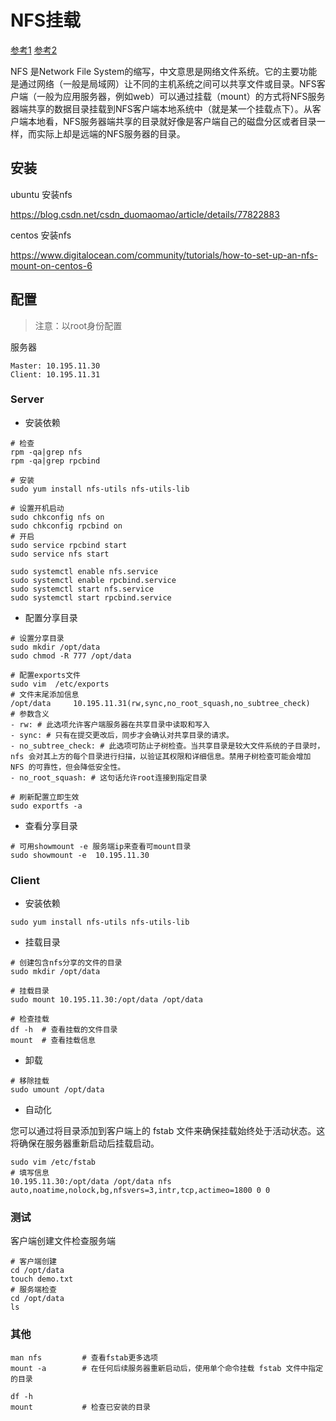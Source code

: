 # NFS挂载

[参考1](https://note.youdao.com/ynoteshare/index.html?id=da360a46ee23b3cd1fe94df586d5692d&type=note&_time=1637914489063)	[参考2](https://www.cnblogs.com/merely/p/10793877.html)

NFS 是Network File System的缩写，中文意思是网络文件系统。它的主要功能是通过网络（一般是局域网）让不同的主机系统之间可以共享文件或目录。NFS客户端（一般为应用服务器，例如web）可以通过挂载（mount）的方式将NFS服务器端共享的数据目录挂载到NFS客户端本地系统中（就是某一个挂载点下）。从客户端本地看，NFS服务器端共享的目录就好像是客户端自己的磁盘分区或者目录一样，而实际上却是远端的NFS服务器的目录。

## 安装

ubuntu 安装nfs

https://blog.csdn.net/csdn_duomaomao/article/details/77822883

centos 安装nfs

https://www.digitalocean.com/community/tutorials/how-to-set-up-an-nfs-mount-on-centos-6

## 配置

> 注意：以root身份配置

服务器

```
Master: 10.195.11.30
Client: 10.195.11.31
```

### Server

- 安装依赖

```shell
# 检查
rpm -qa|grep nfs
rpm -qa|grep rpcbind

# 安装
sudo yum install nfs-utils nfs-utils-lib

# 设置开机启动
sudo chkconfig nfs on
sudo chkconfig rpcbind on 
# 开启
sudo service rpcbind start 
sudo service nfs start

sudo systemctl enable nfs.service
sudo systemctl enable rpcbind.service
sudo systemctl start nfs.service
sudo systemctl start rpcbind.service
```

- 配置分享目录

```shell
# 设置分享目录
sudo mkdir /opt/data
sudo chmod -R 777 /opt/data

# 配置exports文件
sudo vim  /etc/exports
# 文件末尾添加信息
/opt/data     10.195.11.31(rw,sync,no_root_squash,no_subtree_check)
# 参数含义
- rw: # 此选项允许客户端服务器在共享目录中读取和写入
- sync: # 只有在提交更改后，同步才会确认对共享目录的请求。 
- no_subtree_check: # 此选项可防止子树检查。当共享目录是较大文件系统的子目录时，nfs 会对其上方的每个目录进行扫描，以验证其权限和详细信息。禁用子树检查可能会增加 NFS 的可靠性，但会降低安全性。
- no_root_squash: # 这句话允许root连接到指定目录

# 刷新配置立即生效
sudo exportfs -a
```

- 查看分享目录

```shell
# 可用showmount -e 服务端ip来查看可mount目录
sudo showmount -e  10.195.11.30
```

###  Client

- 安装依赖

```shell
sudo yum install nfs-utils nfs-utils-lib
```

- 挂载目录

```shell
# 创建包含nfs分享的文件的目录
sudo mkdir /opt/data

# 挂载目录
sudo mount 10.195.11.30:/opt/data /opt/data

# 检查挂载
df -h  # 查看挂载的文件目录
mount  # 查看挂载信息
```

- 卸载

```shell
# 移除挂载
sudo umount /opt/data
```

- 自动化

您可以通过将目录添加到客户端上的 fstab 文件来确保挂载始终处于活动状态。这将确保在服务器重新启动后挂载启动。

```shell
sudo vim /etc/fstab
# 填写信息
10.195.11.30:/opt/data /opt/data nfs auto,noatime,nolock,bg,nfsvers=3,intr,tcp,actimeo=1800 0 0
```

### 测试

客户端创建文件检查服务端

```shell
# 客户端创建
cd /opt/data
touch demo.txt
# 服务端检查
cd /opt/data
ls
```

### 其他

```shell
man nfs  		# 查看fstab更多选项
mount -a		# 在任何后续服务器重新启动后，使用单个命令挂载 fstab 文件中指定的目录

df -h
mount			# 检查已安装的目录
```